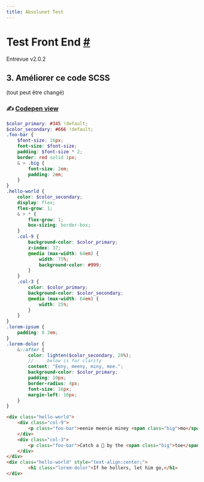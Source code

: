 ```yaml
---
title: Absolunet Test
---
```


# Test Front End [#](https://docs.google.com/document/d/1mURG0b29iJtbO4kfVlAEnshyOFawCPOZqvI9ODrwPwU/)

Entrevue v2.0.2

## 3. Améliorer ce code SCSS

(tout peut être changé)

### ✍️ [Codepen view](https://codepen.io/them-sayer/pen/RwVPxMJ)

```scss
$color_primary: #345 !default;
$color_secondary: #666 !default;
.foo-bar {
    $font-size: 16px;
    font-size: $font-size;
    padding: $font-size * 2;
    border: red solid 1px;
    & > .big {
        font-size: 2em;
        padding: 2em;
    }
}
.hello-world {
    color: $color_secondary;
    display: flex;
    flex-grow: 1;
    & > * {
        flex-grow: 1;
        box-sizing: border-box;
    }
    .col-9 {
        background-color: $color_primary;
        z-index: 37;
        @media (max-width: 64em) {
            width: 75%;
            background-color: #999;
        }
    }
    .col-3 {
        color: $color_primary;
        background-color: $color_secondary;
        @media (max-width: 64em) {
            width: 25%;
        }
    }
}
.lorem-ipsum {
    padding: 0 2em;
}
.lorem-dolor {
    &::after {
        color: lighten($color_secondary, 20%);
        //     below is for clarity
        content: "Eeny, meeny, miny, moe.";
        background-color: $color_primary;
        padding: 10px;
        border-radius: 4px;
        font-size: 16px;
        margin-left: 10px;
    }
}
```

```html
<div class="hello-world">
    <div class="col-9">
        <p class="foo-bar">eenie meenie miney <span class="big">mo</span></p>
    </div>
    <div class="col-3">
        <p class="foo-bar">Catch a 🐯 by the <span class="big">toe</span></p>
    </div>
</div>
<div class="hello-world" style="text-align:center;">
        <h1 class="lorem-dolor">If he hollers, let him go,</h1>
</div>
```
